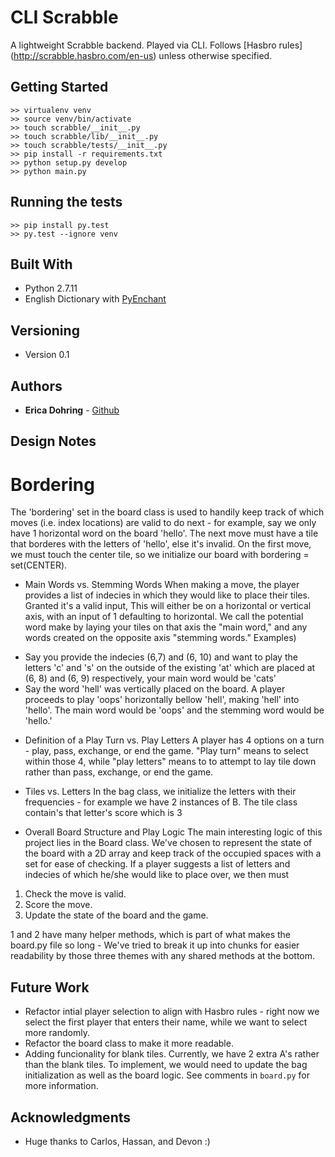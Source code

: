 # CLI Scrabble

A lightweight Scrabble backend. Played via CLI. Follows [Hasbro rules] (http://scrabble.hasbro.com/en-us) unless otherwise specified.

## Getting Started
```
>> virtualenv venv
>> source venv/bin/activate
>> touch scrabble/__init__.py
>> touch scrabble/lib/__init__.py
>> touch scrabble/tests/__init__.py
>> pip install -r requirements.txt
>> python setup.py develop
>> python main.py
```

## Running the tests
```
>> pip install py.test
>> py.test --ignore venv
```

## Built With

* Python 2.7.11
* English Dictionary with [PyEnchant](https://pypi.python.org/pypi/pyenchant)

## Versioning

* Version 0.1

## Authors

* **Erica Dohring** - [Github](https://github.com/ericadohring)

## Design Notes

# Bordering
The 'bordering' set in the board class is used to handily keep track of which moves (i.e. index locations) are valid to do next - for example, say we only have 1 horizontal word on the board 'hello'. The next move must have a tile that borderes with the letters of 'hello', else it's invalid. On the first move, we must touch the center tile, so we initialize our board with bordering = set(CENTER).

* Main Words vs. Stemming Words
When making a move, the player provides a list of indecies in which they would like to place their tiles. Granted it's a valid input, This will either be on a horizontal or vertical axis, with an input of 1 defaulting to horizontal. We call the potential word make by laying your tiles on that axis the "main word," and any words created on the opposite axis "stemming words."
Examples)
- Say you provide the indecies (6,7) and (6, 10) and want to play the letters 'c' and 's' on the outside of the existing 'at' which are placed at (6, 8) and (6, 9) respectively, your main word would be 'cats'
- Say the word 'hell' was vertically placed on the board. A player proceeds to play 'oops' horizontally bellow 'hell', making 'hell' into 'hello'. The main word would be 'oops' and the stemming word would be 'hello.'

* Definition of a Play Turn vs. Play Letters
A player has 4 options on a turn - play, pass, exchange, or end the game. "Play turn" means to select
within those 4, while "play letters" means to to attempt to lay tile down rather than pass, exchange, or end the game.

* Tiles vs. Letters
In the bag class, we initialize the letters with their frequencies - for example we have 2 instances of B. The tile class contain's that letter's score which is 3

* Overall Board Structure and Play Logic
The main interesting logic of this project lies in the Board class. We've chosen to represent the state of the board with a 2D array and keep track of the occupied spaces with a set for ease
of checking. If a player suggests a list of letters and indecies of which he/she would like to place over, we then must
1. Check the move is valid.
2. Score the move.
3. Update the state of the board and the game.

1 and 2 have many helper methods, which is part of what makes the board.py file so long - We've tried to break it up into chunks for easier readability by those three themes with any shared methods at the bottom.


## Future Work

- Refactor intial player selection to align with Hasbro rules - right now we select the first player that enters their name, while we want to select more randomly.
- Refactor the board class to make it more readable.
- Adding funcionality for blank tiles. Currently, we have 2 extra A's rather than the blank tiles. To implement, we would need to update the bag initialization as well as the board logic.
See comments in `board.py` for more information.

## Acknowledgments

* Huge thanks to Carlos, Hassan, and Devon :)
